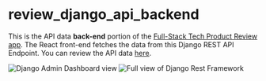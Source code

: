 # review_django_api_backend

This is the API data <strong>back-end</strong> portion of the <a href="https://product-tech-reviews.herokuapp.com/" target="_blank">Full-Stack Tech Product Review app</a>. The React front-end fetches the data from this Django REST API Endpoint. You can review the API data <a href="https://user-tech-review.herokuapp.com/reviews/" target="_blank">here</a>.

<img src="https://i.imgur.com/HBFoeTZ.png" title="Django Admin Dashboard view" />


<img src="https://i.imgur.com/RZwzDfg.png" title="Full view of Django Rest Framework" />
